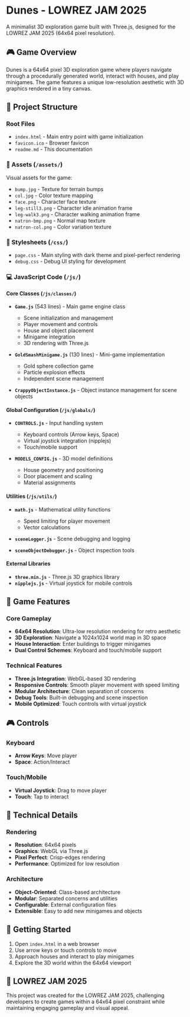 # Dunes - LOWREZ JAM 2025

A minimalist 3D exploration game built with Three.js, designed for the LOWREZ JAM 2025 (64x64 pixel resolution).

## 🎮 Game Overview

Dunes is a 64x64 pixel 3D exploration game where players navigate through a procedurally generated world, interact with houses, and play minigames. The game features a unique low-resolution aesthetic with 3D graphics rendered in a tiny canvas.

## 📁 Project Structure

### Root Files
- `index.html` - Main entry point with game initialization
- `favicon.ico` - Browser favicon
- `readme.md` - This documentation

### 🎨 Assets (`/assets/`)
Visual assets for the game:
- `bump.jpg` - Texture for terrain bumps
- `col.jpg` - Color texture mapping  
- `face.png` - Character face texture
- `leg-still3.png` - Character idle animation frame
- `leg-walk3.png` - Character walking animation frame
- `natron-bmp.png` - Normal map texture
- `natron-col.png` - Color variation texture

### 🎨 Stylesheets (`/css/`)
- `page.css` - Main styling with dark theme and pixel-perfect rendering
- `debug.css` - Debug UI styling for development

### 💻 JavaScript Code (`/js/`)

#### Core Classes (`/js/classes/`)
- **`Game.js`** (543 lines) - Main game engine class
  - Scene initialization and management
  - Player movement and controls
  - House and object placement
  - Minigame integration
  - 3D rendering with Three.js

- **`GoldSmashMinigame.js`** (130 lines) - Mini-game implementation
  - Gold sphere collection game
  - Particle explosion effects
  - Independent scene management

- **`CrappyObjectInstance.js`** - Object instance management for scene objects

#### Global Configuration (`/js/globals/`)
- **`CONTROLS.js`** - Input handling system
  - Keyboard controls (Arrow keys, Space)
  - Virtual joystick integration (nipplejs)
  - Touch/mobile support

- **`MODELS_CONFIG.js`** - 3D model definitions
  - House geometry and positioning
  - Door placement and scaling
  - Material assignments

#### Utilities (`/js/utils/`)
- **`math.js`** - Mathematical utility functions
  - Speed limiting for player movement
  - Vector calculations

- **`sceneLogger.js`** - Scene debugging and logging
- **`sceneObjectDebugger.js`** - Object inspection tools

#### External Libraries
- **`three.min.js`** - Three.js 3D graphics library
- **`nipplejs.js`** - Virtual joystick for mobile controls

## 🎯 Game Features

### Core Gameplay
- **64x64 Resolution**: Ultra-low resolution rendering for retro aesthetic
- **3D Exploration**: Navigate a 1024x1024 world map in 3D space
- **House Interaction**: Enter buildings to trigger minigames
- **Dual Control Schemes**: Keyboard and touch/mobile support

### Technical Features
- **Three.js Integration**: WebGL-based 3D rendering
- **Responsive Controls**: Smooth player movement with speed limiting
- **Modular Architecture**: Clean separation of concerns
- **Debug Tools**: Built-in debugging and scene inspection
- **Mobile Optimized**: Touch controls with virtual joystick

## 🎮 Controls

### Keyboard
- **Arrow Keys**: Move player
- **Space**: Action/Interact

### Touch/Mobile
- **Virtual Joystick**: Drag to move player
- **Touch**: Tap to interact

## 🔧 Technical Details

### Rendering
- **Resolution**: 64x64 pixels
- **Graphics**: WebGL via Three.js
- **Pixel Perfect**: Crisp-edges rendering
- **Performance**: Optimized for low resolution

### Architecture
- **Object-Oriented**: Class-based architecture
- **Modular**: Separated concerns and utilities
- **Configurable**: External configuration files
- **Extensible**: Easy to add new minigames and objects

## 🚀 Getting Started

1. Open `index.html` in a web browser
2. Use arrow keys or touch controls to move
3. Approach houses and interact to play minigames
4. Explore the 3D world within the 64x64 viewport

## 🎪 LOWREZ JAM 2025

This project was created for the LOWREZ JAM 2025, challenging developers to create games within a 64x64 pixel constraint while maintaining engaging gameplay and visual appeal.
